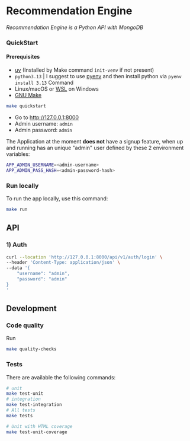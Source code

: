 Recommendation Engine
=====================

_Recommendation Engine is a Python API with MongoDB_

### QuickStart

#### Prerequisites

- [uv](https://docs.astral.sh/uv/guides/install-python/) (Installed by Make command `init-venv` if not present)
- `python3.13` | I suggest to use [pyenv](https://github.com/pyenv/pyenv) and then install python via
  `pyenv install 3.13` Command
- Linux/macOS or [WSL](https://learn.microsoft.com/en-us/windows/wsl/install) on Windows
- [GNU Make](https://www.gnu.org/software/make/)

```bash
make quickstart
```

* Go to http://127.0.0.1:8000
* Admin username: `admin`
* Admin password: `admin`

The Application at the moment **does not** have a signup feature, when up and running has an unique "admin" user
defined by these 2 environment variables:

```bash
APP_ADMIN_USERNAME=<admin-username>
APP_ADMIN_PASS_HASH=<admin-password-hash>
```

### Run locally

To run the app locally, use this command:

```bash
make run
```

API
---

### 1) Auth

```bash
curl --location 'http://127.0.0.1:8000/api/v1/auth/login' \
--header 'Content-Type: application/json' \
--data '{
    "username": "admin",
    "password": "admin"
}
'
```

Development
-----------

### Code quality

Run

```bash
make quality-checks 
```

### Tests

There are available the following commands:

```bash
# unit
make test-unit
# integration
make test-integration
# All tests
make tests

# Unit with HTML coverage
make test-unit-coverage
```
